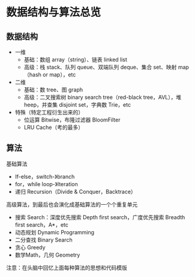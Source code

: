 # 数据结构与算法总览

## 数据结构

- 一维
  - 基础：数组 array（string）、链表 linked list
  - 高级：栈 stack、队列 queue、双端队列 deque、集合 set、映射 map（hash or map），etc
- 二维
  - 基础：数 tree、图 graph
  - 高级：二叉搜索树 binary search tree（red-black tree，AVL），堆 heep，并查集 disjoint set，字典数 Trie，etc
- 特殊（特定工程衍生出来的）
  - 位运算 Bitwise，布隆过滤器 BloomFilter
  - LRU Cache（考的最多）

## 算法

基础算法
- If-else，switch-》branch
- for，while loop-》Iteration
- 递归 Recursion（Divide & Conquer，Backtrace）

高级算法，到最后也会演化成基础算法的一个个重复单元

- 搜索 Search：深度优先搜索 Depth first search，广度优先搜索 Breadth first search，A*，etc
- 动态规划 Dynamic Programming
- 二分查找 Binary Search
- 贪心 Greedy
- 数学Math，几何 Geometry

注意：在头脑中回忆上面每种算法的思想和代码模版
